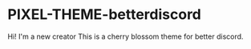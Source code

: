 # PIXEL-THEME-betterdiscord
Hi! I'm a new creator This is a cherry blossom theme for better discord.
